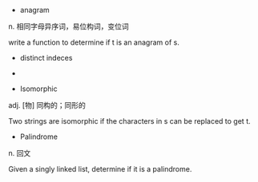 - anagram

n. 相同字母异序词，易位构词，变位词

write a function to determine if t is an anagram of s.

- distinct indeces

- 


- Isomorphic

adj. [物] 同构的；同形的

Two strings are isomorphic if the characters in s can be replaced to get t.


- Palindrome

n. 回文

Given a singly linked list, determine if it is a palindrome.
